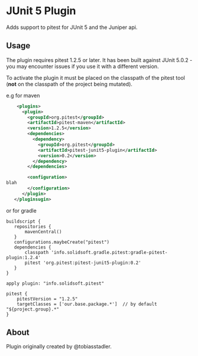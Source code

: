 # JUnit 5 Plugin 

Adds support to pitest for JUnit 5 and the Juniper api.

## Usage

The plugin requires pitest 1.2.5 or later. It has been built against JUnit 5.0.2 - you may encounter issues if you use it with a different version. 

To activate the plugin it must be placed on the classpath of the pitest tool (**not** on the classpath of the project being mutated).

e.g for maven

```xml
    <plugins>
      <plugin>
        <groupId>org.pitest</groupId>
        <artifactId>pitest-maven</artifactId>
        <version>1.2.5</version>
        <dependencies>
          <dependency>
            <groupId>org.pitest</groupId>
            <artifactId>pitest-junit5-plugin</artifactId>
            <version>0.2</version>
          </dependency>
        </dependencies>

        <configuration>
blah
        </configuration>
      </plugin>
   </pluginsugin>
```

or for gradle

```
buildscript {
   repositories {
       mavenCentral()
   }
   configurations.maybeCreate("pitest")
   dependencies {
       classpath 'info.solidsoft.gradle.pitest:gradle-pitest-plugin:1.2.4'
       pitest 'org.pitest:pitest-junit5-plugin:0.2'
   }
}

apply plugin: "info.solidsoft.pitest"

pitest {
    pitestVersion = "1.2.5"
    targetClasses = ['our.base.package.*']  // by default "${project.group}.*"
}
```

## About

Plugin originally created by @tobiasstadler.
